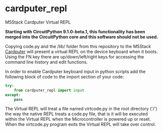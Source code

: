 # cardputer_repl
M5Stack Cardputer Virtual REPL

**Starting with CircuitPython 9.1.0-beta.1, this functionality has been merged into the CircuitPython core and this software should not be used.**

Copying code.py and the /lib/ folder from this repository to the M5Stack [Cardputer](https://shop.m5stack.com/products/m5stack-cardputer-kit-w-m5stamps3) will present a virtual REPL on the device keyboard when it boots. Using the FN key there are up/down/left/right keys for accessing the command line history and edit functions.  

In order to enable Cardputer keyboard input in python scripts add the following block of code to the import section of your code:
```py
try:
    from cardputer_repl import input
except:
    pass
```
The Virtual REPL will treat a file named virtcode.py in the root directory ('/') the way the native REPL treats a code.py file, that is it will be executed within the Virtual REPL when the Microcontroller is powered up or reset. When the virtcode.py program exits the Virtual REPL will take over control.

